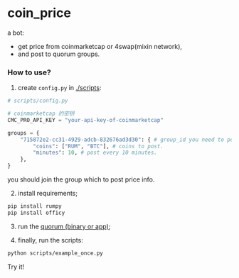 # coin_price

a bot: 

- get price from coinmarketcap or 4swap(mixin network),
- and post to quorum groups.

### How to use?

1. create `config.py` in [./scripts](./scripts):

```py
# scripts/config.py

# coinmarketcap 的密钥
CMC_PRO_API_KEY = "your-api-key-of-coinmarketcap"

groups = {
    "715872e2-cc31-4929-adcb-832676ad3d30": { # group_id you need to post price info.
        "coins": ["RUM", "BTC"], # coins to post.
        "minutes": 10, # post every 10 minutes.
    },
}

```

you should join the group which to post price info.

2. install requirements;

```sh
pip install rumpy
pip install officy
```


3. run the [quorum (binary or app)](https://github.com/rumsystem/quorum);

4. finally, run the scripts:

```sh
python scripts/example_once.py
```

<!--

长时间运行可能会遭遇某些报错而退出（知识点：定时调度）。

有另外一种可选方式为：windows 设定任务计划程序，为 `scripts/example_once.py`创建新任务，一次性，每 10 分钟一次，无限期。

-->

Try it!